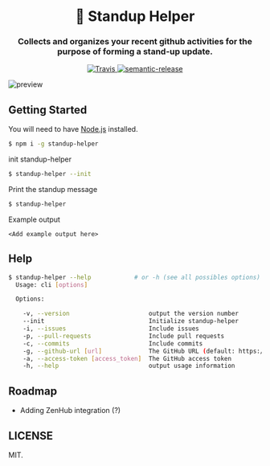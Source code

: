 <h1 align="center" style="border-bottom: none;">🚀 Standup Helper</h1>
<h3 align="center">Collects and organizes your recent github activities for the purpose of forming a stand-up update.
</h3>
<p align="center">
  <a href="http://travis-ci.org/stevengassert94/standup-helper">
    <img alt="Travis" src="https://travis-ci.org/stevengassert94/standup-helper.svg?branch=master">
  </a>
  <a href="#badge">
    <img alt="semantic-release" src="https://img.shields.io/badge/%20%20%F0%9F%93%A6%F0%9F%9A%80-semantic--release-e10079.svg">
  </a>
</p>
</p>

![preview](https://raw.githubusercontent.com/stevengassert94/standup-helper/master/images/standup-app-trimmed.gif)


## Getting Started

You will need to have [Node.js](https://nodejs.org/en/download/) installed.

```bash
$ npm i -g standup-helper
```
init standup-helper
```bash
$ standup-helper --init
```
Print the standup message

```bash
$ standup-helper
```

Example output

```
<Add example output here>
```

## Help

```bash
$ standup-helper --help            # or -h (see all possibles options)
  Usage: cli [options]

  Options:

    -v, --version                      output the version number
    --init                             Initialize standup-helper
    -i, --issues                       Include issues
    -p, --pull-requests                Include pull requests
    -c, --commits                      Include commits
    -g, --github-url [url]             The GitHub URL (default: https://api.github.com)
    -a, --access-token [access_token]  The GitHub access token
    -h, --help                         output usage information

```

## Roadmap
 * Adding ZenHub integration (?)

## LICENSE
MIT.

